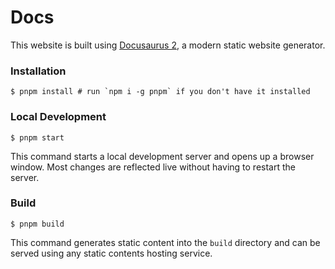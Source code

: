 # Docs

This website is built using [Docusaurus 2](https://docusaurus.io/), a modern static website generator.

### Installation

```
$ pnpm install # run `npm i -g pnpm` if you don't have it installed
```

### Local Development

```
$ pnpm start
```

This command starts a local development server and opens up a browser window. Most changes are reflected live without having to restart the server.

### Build

```
$ pnpm build
```

This command generates static content into the `build` directory and can be served using any static contents hosting service.
